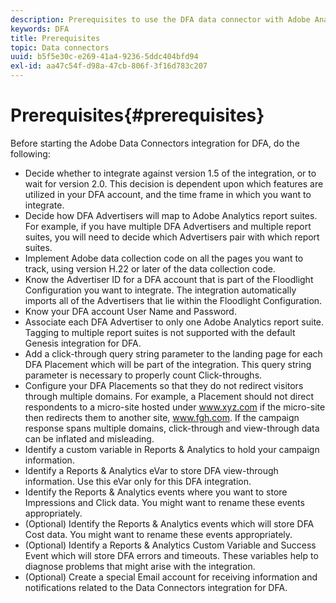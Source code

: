 ```yaml
---
description: Prerequisites to use the DFA data connector with Adobe Analytics.
keywords: DFA
title: Prerequisites
topic: Data connectors
uuid: b5f5e30c-e269-41a4-9236-5ddc404bfd94
exl-id: aa47c54f-d98a-47cb-806f-3f16d783c207
---
```

# Prerequisites{#prerequisites}

Before starting the Adobe Data Connectors integration for DFA, do the following:

* Decide whether to integrate against version 1.5 of the integration, or to wait for version 2.0. This decision is dependent upon which features are utilized in your DFA account, and the time frame in which you want to integrate.
* Decide how DFA Advertisers will map to Adobe Analytics report suites. For example, if you have multiple DFA Advertisers and multiple report suites, you will need to decide which Advertisers pair with which report suites.
* Implement Adobe data collection code on all the pages you want to track, using version H.22 or later of the data collection code.
* Know the Advertiser ID for a DFA account that is part of the Floodlight Configuration you want to integrate. The integration automatically imports all of the Advertisers that lie within the Floodlight Configuration.
* Know your DFA account User Name and Password.
* Associate each DFA Advertiser to only one Adobe Analytics report suite. Tagging to multiple report suites is not supported with the default Genesis integration for DFA.
* Add a click-through query string parameter to the landing page for each DFA Placement which will be part of the integration. This query string parameter is necessary to properly count Click-throughs.
* Configure your DFA Placements so that they do not redirect visitors through multiple domains. For example, a Placement should not direct respondents to a micro-site hosted under www.xyz.com if the micro-site then redirects them to another site, www.fgh.com. If the campaign response spans multiple domains, click-through and view-through data can be inflated and misleading.
* Identify a custom variable in Reports & Analytics to hold your campaign information.
* Identify a Reports & Analytics eVar to store DFA view-through information. Use this eVar only for this DFA integration.
* Identify the Reports & Analytics events where you want to store Impressions and Click data. You might want to rename these events appropriately.
* (Optional) Identify the Reports & Analytics events which will store DFA Cost data. You might want to rename these events appropriately.
* (Optional) Identify a Reports & Analytics Custom Variable and Success Event which will store DFA errors and timeouts. These variables help to diagnose problems that might arise with the integration.
* (Optional) Create a special Email account for receiving information and notifications related to the Data Connectors integration for DFA.

